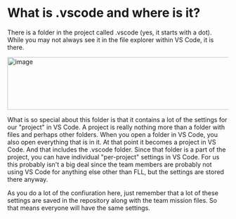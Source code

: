 # What is .vscode and where is it?

There is a folder in the project called .vscode (yes, it starts with a dot). While you may not always see it in the file explorer within VS Code, it is there.

<img width="574" height="120" alt="image" src="https://github.com/user-attachments/assets/798b40a8-9546-4a60-a967-3c6a0a3b37cc" />

What is so special about this folder is that it contains a lot of the settings for our "project" in VS Code. A project is really nothing more than a folder with files and perhaps other folders. When you open a folder in VS Code, you also open everything that is in it. At that point it becomes a project in VS Code. And that includes the .vscode folder. Since that folder is a part of the project, you can have individual "per-project" settings in VS Code. For us this probably isn't a big deal since the team members are probably not using VS Code for anything else other than FLL, but the settings are stored there anyway.

As you do a lot of the confiuration here, just remember that a lot of these settings are saved in the repository along with the team mission files. So that means everyone will have the same settings.
